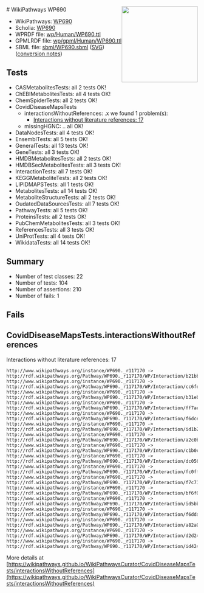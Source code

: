 <img style="float: right; width: 200px" src="../logo.png" />
# WikiPathways WP690

* WikiPathways: [WP690](https://identifiers.org/wikipathways:WP690)
* Scholia: [WP690](https://scholia.toolforge.org/wikipathways/WP690)
* WPRDF file: [wp/Human/WP690.ttl](../wp/Human/WP690.ttl)
* GPMLRDF file: [wp/gpml/Human/WP690.ttl](../wp/gpml/Human/WP690.ttl)
* SBML file: [sbml/WP690.sbml](../sbml/WP690.sbml) ([SVG](../sbml/WP690.svg)) ([conversion notes](../sbml/WP690.txt))

## Tests
* CASMetabolitesTests: all 2 tests OK!
* ChEBIMetabolitesTests: all 4 tests OK!
* ChemSpiderTests: all 2 tests OK!
* CovidDiseaseMapsTests
    * interactionsWithoutReferences: .x we found 1 problem(s):
        * [Interactions without literature references: 17](#9701cce8)
    * missingHGNC: .. all OK!
* DataNodesTests: all 4 tests OK!
* EnsemblTests: all 5 tests OK!
* GeneralTests: all 13 tests OK!
* GeneTests: all 3 tests OK!
* HMDBMetabolitesTests: all 2 tests OK!
* HMDBSecMetabolitesTests: all 3 tests OK!
* InteractionTests: all 7 tests OK!
* KEGGMetaboliteTests: all 2 tests OK!
* LIPIDMAPSTests: all 1 tests OK!
* MetabolitesTests: all 14 tests OK!
* MetaboliteStructureTests: all 2 tests OK!
* OudatedDataSourcesTests: all 7 tests OK!
* PathwayTests: all 5 tests OK!
* ProteinsTests: all 2 tests OK!
* PubChemMetabolitesTests: all 3 tests OK!
* ReferencesTests: all 3 tests OK!
* UniProtTests: all 4 tests OK!
* WikidataTests: all 14 tests OK!


## Summary

* Number of test classes: 22
* Number of tests: 104
* Number of assertions: 210
* Number of fails: 1

## Fails

<a name="9701cce8" />

## CovidDiseaseMapsTests.interactionsWithoutReferences

Interactions without literature references: 17
```
http://www.wikipathways.org/instance/WP690._r117170 -> http://rdf.wikipathways.org/Pathway/WP690._r117170/WP/Interaction/b21bb
http://www.wikipathways.org/instance/WP690._r117170 -> http://rdf.wikipathways.org/Pathway/WP690._r117170/WP/Interaction/cc6fe
http://www.wikipathways.org/instance/WP690._r117170 -> http://rdf.wikipathways.org/Pathway/WP690._r117170/WP/Interaction/b31eb
http://www.wikipathways.org/instance/WP690._r117170 -> http://rdf.wikipathways.org/Pathway/WP690._r117170/WP/Interaction/ff7ae
http://www.wikipathways.org/instance/WP690._r117170 -> http://rdf.wikipathways.org/Pathway/WP690._r117170/WP/Interaction/f6dce
http://www.wikipathways.org/instance/WP690._r117170 -> http://rdf.wikipathways.org/Pathway/WP690._r117170/WP/Interaction/id1b230319
http://www.wikipathways.org/instance/WP690._r117170 -> http://rdf.wikipathways.org/Pathway/WP690._r117170/WP/Interaction/a2c0b
http://www.wikipathways.org/instance/WP690._r117170 -> http://rdf.wikipathways.org/Pathway/WP690._r117170/WP/Interaction/c1b0c
http://www.wikipathways.org/instance/WP690._r117170 -> http://rdf.wikipathways.org/Pathway/WP690._r117170/WP/Interaction/dc056
http://www.wikipathways.org/instance/WP690._r117170 -> http://rdf.wikipathways.org/Pathway/WP690._r117170/WP/Interaction/fc0ff
http://www.wikipathways.org/instance/WP690._r117170 -> http://rdf.wikipathways.org/Pathway/WP690._r117170/WP/Interaction/f7c71
http://www.wikipathways.org/instance/WP690._r117170 -> http://rdf.wikipathways.org/Pathway/WP690._r117170/WP/Interaction/bf6f0
http://www.wikipathways.org/instance/WP690._r117170 -> http://rdf.wikipathways.org/Pathway/WP690._r117170/WP/Interaction/id5bbd5e2d
http://www.wikipathways.org/instance/WP690._r117170 -> http://rdf.wikipathways.org/Pathway/WP690._r117170/WP/Interaction/f6dda
http://www.wikipathways.org/instance/WP690._r117170 -> http://rdf.wikipathways.org/Pathway/WP690._r117170/WP/Interaction/a82a0
http://www.wikipathways.org/instance/WP690._r117170 -> http://rdf.wikipathways.org/Pathway/WP690._r117170/WP/Interaction/d2d24
http://www.wikipathways.org/instance/WP690._r117170 -> http://rdf.wikipathways.org/Pathway/WP690._r117170/WP/Interaction/id424bfeb7
```

More details at [https://wikipathways.github.io/WikiPathwaysCurator/CovidDiseaseMapsTests/interactionsWithoutReferences](https://wikipathways.github.io/WikiPathwaysCurator/CovidDiseaseMapsTests/interactionsWithoutReferences)

